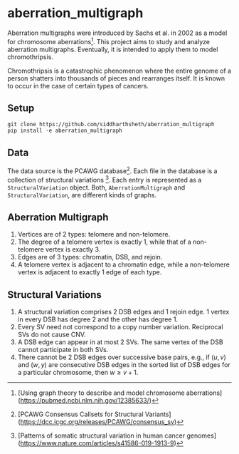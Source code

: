# aberration_multigraph

Aberration multigraphs were introduced by Sachs et al. in 2002 as a model for chromosome aberrations[^1].
This project aims to study and analyze aberration multigraphs.
Eventually, it is intended to apply them to model chromothripsis.

Chromothripsis is a catastrophic phenomenon where the entire genome of a person shatters into thousands of pieces and rearranges itself.
It is known to occur in the case of certain types of cancers.

## Setup

```bash{cmd}
git clone https://github.com/siddharthsheth/aberration_multigraph
pip install -e aberration_multigraph
```

## Data

The data source is the PCAWG database[^3].
Each file in the database is a collection of structural variations [^2].
Each entry is represented as a `StructuralVariation` object.
Both, `AberrationMultigraph` and `StructuralVariation`, are different kinds of graphs.

## Aberration Multigraph
1. Vertices are of 2 types: telomere and non-telomere.
2. The degree of a telomere vertex is exactly 1, while that of a non-telomere vertex is exactly 3.
3. Edges are of 3 types: chromatin, DSB, and rejoin.
4. A telomere vertex is adjacent to a chromatin edge, while a non-telomere vertex is adjacent to exactly 1 edge of each type.

## Structural Variations
1. A structural variation comprises 2 DSB edges and 1 rejoin edge. <!-- Each edge has exactly 2 vertices. -->
1 vertex in every DSB has degree 2 and the other has degree 1.
2. Every SV need not correspond to a copy number variation.
Reciprocal SVs do not cause CNV. <!-- However, those SVs that do correspond to CNVs are important. -->
3. A DSB edge can appear in at most 2 SVs.
The same vertex of the DSB cannot participate in both SVs.
4. There cannot be 2 DSB edges over successive base pairs, e.g., if $(u,v)$ and $(w,y)$ are consecutive DSB edges in the sorted list of DSB edges for a particular chromosome, then $w\ge v+1$.


[^1]: [Using graph theory to describe and model chromosome aberrations] (https://pubmed.ncbi.nlm.nih.gov/12385633/)
[^2]: [Patterns of somatic structural variation in human cancer genomes] (https://www.nature.com/articles/s41586-019-1913-9)
[^3]: [PCAWG Consensus Callsets for Structural Variants] (https://dcc.icgc.org/releases/PCAWG/consensus_sv)